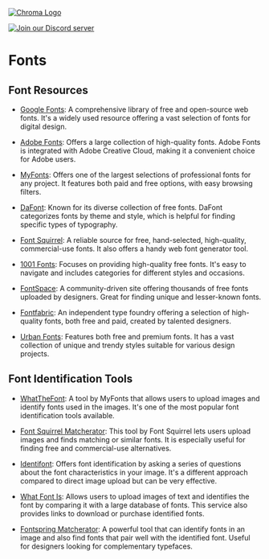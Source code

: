 [![Chroma Logo](https://i.ibb.co/tK2pc8Q/Logo2.png)](https://discord.gg/aMWduyASE3)

[![Join our Discord server](https://i.ibb.co/7xczMHx/Discord2.png)](https://discord.gg/aMWduyASE3)


# Fonts
## Font Resources

- [Google Fonts](https://fonts.google.com/): A comprehensive library of free and open-source web fonts. It's a widely used resource offering a vast selection of fonts for digital design.

- [Adobe Fonts](https://fonts.adobe.com/): Offers a large collection of high-quality fonts. Adobe Fonts is integrated with Adobe Creative Cloud, making it a convenient choice for Adobe users.

- [MyFonts](https://www.myfonts.com/): Offers one of the largest selections of professional fonts for any project. It features both paid and free options, with easy browsing filters.

- [DaFont](https://www.dafont.com/): Known for its diverse collection of free fonts. DaFont categorizes fonts by theme and style, which is helpful for finding specific types of typography.

- [Font Squirrel](https://www.fontsquirrel.com/): A reliable source for free, hand-selected, high-quality, commercial-use fonts. It also offers a handy web font generator tool.

- [1001 Fonts](https://www.1001fonts.com/): Focuses on providing high-quality free fonts. It's easy to navigate and includes categories for different styles and occasions.

- [FontSpace](https://www.fontspace.com/): A community-driven site offering thousands of free fonts uploaded by designers. Great for finding unique and lesser-known fonts.

- [Fontfabric](https://www.fontfabric.com/): An independent type foundry offering a selection of high-quality fonts, both free and paid, created by talented designers.

- [Urban Fonts](https://www.urbanfonts.com/): Features both free and premium fonts. It has a vast collection of unique and trendy styles suitable for various design projects.

## Font Identification Tools

- [WhatTheFont](https://www.myfonts.com/WhatTheFont/): A tool by MyFonts that allows users to upload images and identify fonts used in the images. It's one of the most popular font identification tools available.

- [Font Squirrel Matcherator](https://www.fontsquirrel.com/matcherator): This tool by Font Squirrel lets users upload images and finds matching or similar fonts. It is especially useful for finding free and commercial-use alternatives.

- [Identifont](http://www.identifont.com/): Offers font identification by asking a series of questions about the font characteristics in your image. It's a different approach compared to direct image upload but can be very effective.

- [What Font Is](https://www.whatfontis.com/): Allows users to upload images of text and identifies the font by comparing it with a large database of fonts. This service also provides links to download or purchase identified fonts.

- [Fontspring Matcherator](https://www.fontspring.com/matcherator): A powerful tool that can identify fonts in an image and also find fonts that pair well with the identified font. Useful for designers looking for complementary typefaces.

